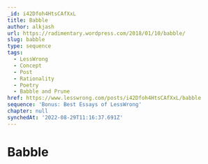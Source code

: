 ```yaml
---
_id: i42Dfoh4HtsCAfXxL
title: Babble
author: alkjash
url: https://radimentary.wordpress.com/2018/01/10/babble/
slug: babble
type: sequence
tags:
  - LessWrong
  - Concept
  - Post
  - Rationality
  - Poetry
  - Babble and Prune
href: https://www.lesswrong.com/posts/i42Dfoh4HtsCAfXxL/babble
sequence: 'Bonus: Best Essays of LessWrong'
chapter: null
synchedAt: '2022-08-29T11:16:37.691Z'
---
```

# Babble

